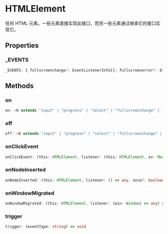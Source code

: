 <!--
 * @Author: haifeng.lu haifeng.lu@ly.com
 * @Date: 2022-12-21 10:41:38
 * @LastEditors: haifeng.lu
 * @LastEditTime: 2023-01-14 09:15:56
 * @Description: 
-->
# HTMLElement

任何 HTML 元素。一些元素直接实现此接口，而另一些元素通过继承它的接口实现它。

## Properties

### _EVENTS

```ts
_EVENTS: { fullscreenchange?: EventListenerInfo[]; fullscreenerror?: EventListenerInfo[]; abort?: EventListenerInfo[]; animationcancel?: EventListenerInfo[]; ... 87 more ...; paste?: EventListenerInfo[]; }
```

## Methods

### on

```ts
on: <K extends "input" | "progress" | "select" | "fullscreenchange" | "fullscreenerror" | "abort" | "animationcancel" | "animationend" | "animationiteration" | "animationstart" | "auxclick" | ... 80 more ... | "paste">(this: HTMLElement, type: K, selector: string, listener: (this: HTMLElement, ev: HTMLElementEventMap[K]...
```

### off

```ts
off: <K extends "input" | "progress" | "select" | "fullscreenchange" | "fullscreenerror" | "abort" | "animationcancel" | "animationend" | "animationiteration" | "animationstart" | "auxclick" | ... 80 more ... | "paste">(this: HTMLElement, type: K, selector: string, listener: (this: HTMLElement, ev: HTMLElementEventMap[K]...
```

### onClickEvent

```ts
onClickEvent: (this: HTMLElement, listener: (this: HTMLElement, ev: MouseEvent) => any, options?: boolean | AddEventListenerOptions) => void
```

### onNodeInserted

```ts
onNodeInserted: (this: HTMLElement, listener: () => any, once?: boolean) => () => void
```

### onWindowMigrated

```ts
onWindowMigrated: (this: HTMLElement, listener: (win: Window) => any) => () => void
```

### trigger

```ts
trigger: (eventType: string) => void
```
